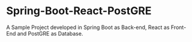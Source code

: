 # Spring-Boot-React-PostGRE
A Sample Project developed in Spring Boot as Back-end, React as Front-End and PostGRE as Database.
